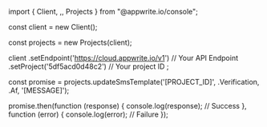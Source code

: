 import { Client, ,, Projects } from "@appwrite.io/console";

const client = new Client();

const projects = new Projects(client);

client
    .setEndpoint('https://cloud.appwrite.io/v1') // Your API Endpoint
    .setProject('5df5acd0d48c2') // Your project ID
;

const promise = projects.updateSmsTemplate('[PROJECT_ID]', .Verification, .Af, '[MESSAGE]');

promise.then(function (response) {
    console.log(response); // Success
}, function (error) {
    console.log(error); // Failure
});